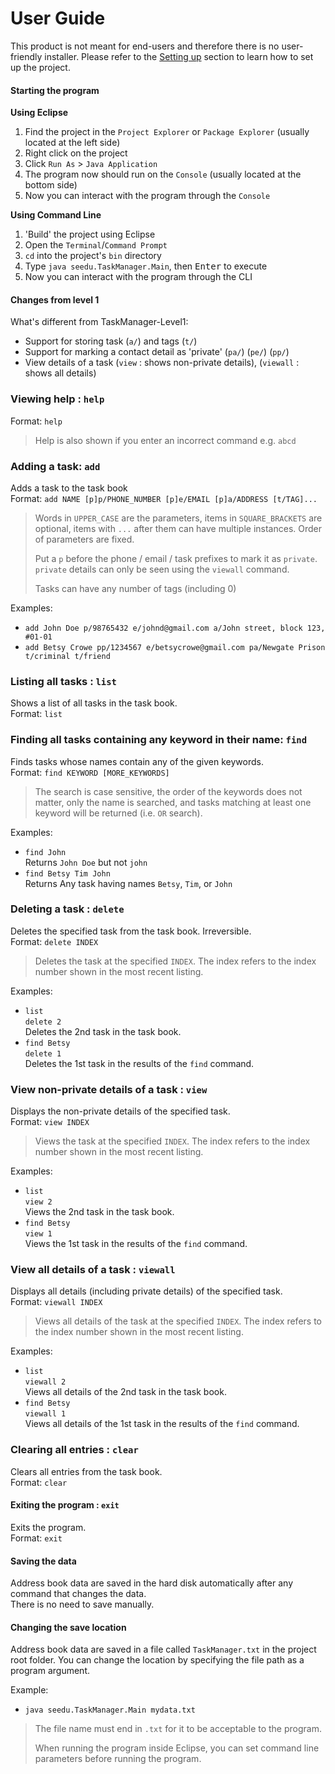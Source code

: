 # User Guide

This product is not meant for end-users and therefore there is no user-friendly installer. 
Please refer to the [Setting up](DeveloperGuide.md#setting-up) section to learn how to set up the project.

#### Starting the program

**Using Eclipse**

1. Find the project in the `Project Explorer` or `Package Explorer` (usually located at the left side)
2. Right click on the project
3. Click `Run As` > `Java Application`
4. The program now should run on the `Console` (usually located at the bottom side)
5. Now you can interact with the program through the `Console`

**Using Command Line**

1. 'Build' the project using Eclipse
2. Open the `Terminal`/`Command Prompt`
3. `cd` into the project's `bin` directory
4. Type `java seedu.TaskManager.Main`, then <kbd>Enter</kbd> to execute
5. Now you can interact with the program through the CLI

#### Changes from level 1
What's different from TaskManager-Level1:
* Support for storing task (`a/`) and tags (`t/`)
* Support for marking a contact detail as 'private' (`pa/`) (`pe/`) (`pp/`) 
* View details of a task (`view` : shows non-private details), (`viewall` : shows all details)

### Viewing help : `help`
Format: `help`

> Help is also shown if you enter an incorrect command e.g. `abcd`
 
### Adding a task: `add`
Adds a task to the task book<br>
Format: `add NAME [p]p/PHONE_NUMBER [p]e/EMAIL [p]a/ADDRESS [t/TAG]...` 
 
> Words in `UPPER_CASE` are the parameters, items in `SQUARE_BRACKETS` are optional, 
> items with `...` after them can have multiple instances. Order of parameters are fixed. 
> 
> Put a `p` before the phone / email / task prefixes to mark it as `private`. `private` details can only
> be seen using the `viewall` command.
> 
> Tasks can have any number of tags (including 0)

Examples: 
* `add John Doe p/98765432 e/johnd@gmail.com a/John street, block 123, #01-01`
* `add Betsy Crowe pp/1234567 e/betsycrowe@gmail.com pa/Newgate Prison t/criminal t/friend`

### Listing all tasks : `list`
Shows a list of all tasks in the task book.<br>
Format: `list`

### Finding all tasks containing any keyword in their name: `find`
Finds tasks whose names contain any of the given keywords.<br>
Format: `find KEYWORD [MORE_KEYWORDS]`

> The search is case sensitive, the order of the keywords does not matter, only the name is searched, 
and tasks matching at least one keyword will be returned (i.e. `OR` search).

Examples: 
* `find John`<br>
  Returns `John Doe` but not `john`
* `find Betsy Tim John`<br>
  Returns Any task having names `Betsy`, `Tim`, or `John`

### Deleting a task : `delete`
Deletes the specified task from the task book. Irreversible.<br>
Format: `delete INDEX`

> Deletes the task at the specified `INDEX`. 
  The index refers to the index number shown in the most recent listing.

Examples: 
* `list`<br>
  `delete 2`<br>
  Deletes the 2nd task in the task book.
* `find Betsy`<br> 
  `delete 1`<br>
  Deletes the 1st task in the results of the `find` command.

### View non-private details of a task : `view`
Displays the non-private details of the specified task.<br>
Format: `view INDEX`

> Views the task at the specified `INDEX`. 
  The index refers to the index number shown in the most recent listing.

Examples: 
* `list`<br>
  `view 2`<br>
  Views the 2nd task in the task book.
* `find Betsy` <br> 
  `view 1`<br>
  Views the 1st task in the results of the `find` command.

### View all details of a task : `viewall`
Displays all details (including private details) of the specified task.<br>
Format: `viewall INDEX`

> Views all details of the task at the specified `INDEX`. 
  The index refers to the index number shown in the most recent listing.

Examples: 
* `list`<br>
  `viewall 2`<br>
  Views all details of the 2nd task in the task book.
* `find Betsy`<br> 
  `viewall 1`<br>
  Views all details of the 1st task in the results of the `find` command.

### Clearing all entries : `clear`
Clears all entries from the task book.<br>
Format: `clear`  

#### Exiting the program : `exit`
Exits the program.<br>
Format: `exit`  

#### Saving the data 
Address book data are saved in the hard disk automatically after any command that changes the data.<br>
There is no need to save manually.

#### Changing the save location
Address book data are saved in a file called `TaskManager.txt` in the project root folder.
You can change the location by specifying the file path as a program argument.

Example: 
* `java seedu.TaskManager.Main mydata.txt`

> The file name must end in `.txt` for it to be acceptable to the program.
>
> When running the program inside Eclipse, you can set command line parameters 
  before running the program.
